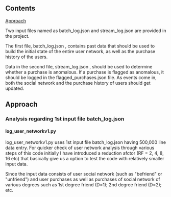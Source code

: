 ## Contents

[Approach](RAEDME.md#approach)

Two input files named as batch_log.json and stream_log.json are provided in the project.  

The first file, batch_log.json , contains past data that should be used to build the initial state of the entire user
network, as well as the purchase history of the users.

Data in the second file, stream_log.json , should be used to determine whether a purchase is anomalous. If a
purchase is flagged as anomalous, it should be logged in the flagged_purchases.json file. As events come in, both the
social network and the purchase history of users should get updated.

## Approach

### Analysis regarding 1st input file batch_log.json

#### log_user_networkv1.py

log_user_networkv1.py uses 1st input file batch_log.json having 500,000 line data entry. For quicker check of user network analysis through various steps of this code initially I have introduced a reduction afctor (RF = 2, 4, 8, 16 etc) that basically give us a option to test the code with relatively smaller input data. 

Since the input data consists of user social network (such as "befriend" or "unfriend") and user purchases as well as purchases of social network of various degrees such as 1st degree friend (D=1); 2nd degree friend (D=2); etc.



